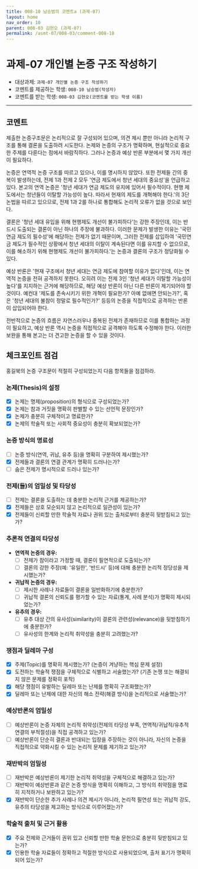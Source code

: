 ```yaml
---
title: 008-10 남승범의 코멘트a (과제-07) 
layout: home
nav_order: 10
parent: 008-03 김현오 (과제-07)
permalink: /asmt-07/008-03/comment-008-10
---
```


# 과제-07 개인별 논증 구조 작성하기

- 대상과제: `과제-07 개인별 논증 구조 작성하기`
- 코멘트를 제공하는 학생: `008-10 남승범(작성자)` 
- 코멘트를 받는 학생: `008-03 김현오(코멘트를 받는 학생 이름)` 

---

## 코멘트

제출한 논증구조문은 논리적으로 잘 구성되어 있으며, 의견 제시 뿐만 아니라 논리적 구조를 통해 결론을 도출하려 시도한다. 논제와 논증의 구조가 명확하며, 현실적으로 중요한 주제를 다룬다는 점에서 바람직하다. 그러나 논증과 예상 반론 부분에서 몇 가지 개선이 필요하다.

논증은 연역적 논증 구조를 따르고 있으나, 이를 명시하지 않았다. 또한 전제들 간의 중복이 발생하는데, 전제 1과 전제 2 모두 '연금 제도에서 청년 세대의 중요성'을 언급하고 있다. 본고의 연역 논증은 '청년 세대가 연금 제도의 유지에 있어서 필수적이다. 현행 제도에서는 청년들이 이탈할 가능성이 높다. 따라서 현재의 제도를 개혁해야 한다.'의 3단 논법을 따르고 있으므로, 전제 1과 2를 하나로 통합해도 논리적 오류가 없을 것으로 보인다.

결론은 '청년 세대 유입을 위해 현행제도 개선이 불가피하다'는 강한 주장인데, 이는 반드시 도출되는 결론이 아닌 하나의 주장에 불과하다. 이러한 문제가 발생한 이유는 '국민연금 제도의 필수성'에 해당하는 전제가 없기 때문이며, 그러한 전제를 삽입하여 '국민연금 제도가 필수적인 상황에서 청년 세대의 이탈이 계속된다면 이를 유지할 수 없으므로, 이를 해소하기 위해 현행제도 개선이 불가피하다.'는 논증과 결론의 구조가 정당화될 수 있다.

예상 반론은 '현재 구조에서 청년 세대는 연금 제도에 참여할 이유가 없다'인데, 이는 연역적 논증을 전혀 공격하지 못한다. 오히려 이는 전제 3인 '청년 세대가 이탈할 가능성이 높다'를 지지하는 근거에 해당하므로, 해당 예상 반론이 아닌 다른 반론이 제기되어야 할 것이다. 예컨대 '제도를 존속시키기 위한 개혁이 필요한가? 아예 없애면 안되는가?', 혹은 '청년 세대의 불참이 정말로 필수적인가?' 등등의 논증을 직접적으로 공격하는 반론이 삽입되어야 한다.

전반적으로 논증의 흐름은 자연스러우나 중복된 전제가 존재하므로 이를 통합하는 과정이 필요하고, 예상 반론 역시 논증을 직접적으로 공격해야 하도록 수정해야 한다. 이러한 보완을 통해 본고는 더 견고한 논증을 할 수 있을 것이다.

## 체크포인트 점검

홍길북의 논증 구조문이 적절히 구성되었는지 다음 항목들을 점검하라.

### **논제(Thesis)의 설정**
- [x] 논제는 명제(proposition)의 형식으로 구성되었는가?
- [x] 논제는 참과 거짓을 명확히 판별할 수 있는 선언적 문장인가?
- [x] 논제가 충분히 구체적이고 명료한가?
- [x] 논제의 학술적 또는 사회적 중요성이 충분히 확보되었는가?

### **논증 방식의 명료성**
- [ ] 논증 방식(연역, 귀납, 유추 등)을 명확히 구분하여 제시했는가?
- [x] 전제들과 결론의 연결 관계가 명확히 드러나는가?
- [ ] 숨은 전제가 명시적으로 드러나 있는가?

### **전제(들)의 엄밀성 및 타당성**
- [ ] 전제는 결론을 도출하는 데 충분한 논리적 근거를 제공하는가?
- [x] 전제들은 상호 모순되지 않고 논리적으로 일관성이 있는가?
- [x] 전제들이 신뢰할 만한 학술적 자료나 권위 있는 출처로부터 충분히 뒷받침되고 있는가?

### **추론적 연결의 타당성**
- **연역적 논증의 경우:**
  - [ ] 전제가 참이라고 가정할 때, 결론이 필연적으로 도출되는가?
  - [ ] 결론의 강한 주장(예: '유일한', '반드시' 등)에 대해 충분한 논리적 정당성을 제시했는가?

- **귀납적 논증의 경우:**
  - [ ] 제시한 사례나 자료들이 결론을 일반화하기에 충분한가?
  - [ ] 귀납적 결론의 신뢰도를 평가할 수 있는 자료(통계, 사례 분석)가 명확히 제시되었는가?

- **유추의 경우:**
  - [ ] 유추 대상 간의 유사성(similarity)이 결론의 관련성(relevance)을 뒷받침하기에 충분한가?
  - [ ] 유사성의 한계와 논리적 취약성을 충분히 고려했는가?

### **쟁점과 딜레마 구성**
- [x] 주제(Topic)를 명확히 제시했는가? (논증이 겨냥하는 핵심 문제 설정)
- [x] 도전하는 학술적 쟁점을 구체적으로 식별하고 서술했는가? (기존 논쟁 또는 해결되지 않은 문제를 정확히 포착)
- [x] 해당 쟁점이 유발하는 딜레마 또는 난제를 명확히 구조화했는가?
- [x] 딜레마 또는 난제에 대한 자신의 해소 전략(해결 방식)을 논리적으로 서술했는가?

### **예상반론의 엄밀성**
- [ ] 예상반론이 논증 자체의 논리적 취약성(전제의 타당성 부족, 연역적/귀납적/유추적 연결의 부적절성)을 직접 공격하고 있는가?
- [ ] 예상반론이 단순히 결론과 반대되는 입장을 주장하는 것이 아니라, 자신의 논증을 직접적으로 약화시킬 수 있는 논리적 문제를 제기하고 있는가?

### **재반박의 엄밀성**
- [ ] 재반박은 예상반론이 제기한 논리적 취약성을 구체적으로 해결하고 있는가?
- [ ] 재반박이 예상반론과 같은 논증 방식을 명확히 이해하고, 그 방식의 취약점을 명료히 지적하거나 보완하고 있는가?
- [x] 재반박이 단순한 추가 사례나 의견 제시가 아니라, 논리적 필연성 또는 귀납적 강도, 유추의 타당성을 제고하는 방식으로 이루어졌는가?

### **학술적 출처 및 근거 활용**
- [x] 주요 전제와 근거들이 권위 있고 신뢰할 만한 학술 문헌으로 충분히 뒷받침되고 있는가?
- [x] 인용한 학술 자료들이 정확하고 적절한 방식으로 사용되었으며, 출처 표기가 명확히 되어 있는가?
